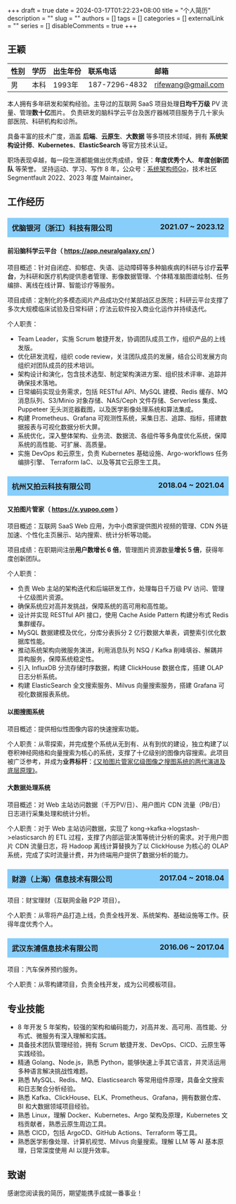 +++
draft = true
date = 2024-03-17T01:22:23+08:00
title = "个人简历"
description = ""
slug = ""
authors = []
tags = []
categories = []
externalLink = ""
series = []
disableComments = true
+++


## 王颖

| 性别 | 学历 | 出生年份 | 联系电话     | 邮箱             |
|:---- |:---- |:-------- |:------------ |:---------------- |
| 男   | 本科 | 1993年   | 187-7296-4832  | rifewang@gmail.com |

本人拥有多年研发和架构经验。主导过的互联网 SaaS 项目处理**日均千万级** PV 流量、管理**数十亿**图片。
负责研发的脑科学云平台及医疗器械项目服务于几十家头部医院、科研机构和诊所。

具备丰富的技术广度，涵盖 **后端**、**云原生**、**大数据** 等多项技术领域，拥有 **系统架构设计师**、**Kubernetes**、**ElasticSearch** 等官方技术认证。

职场表现卓越，每一段生涯都能做出优秀成绩，曾获：**年度优秀个人**、**年度创新团队** 等荣誉。
坚持运动、学习、写作 8 年，公众号：[系统架构师Go](https://raw.githubusercontent.com/RifeWang/images/master/qrcode.jpg)，技术社区 Segmentfault 2022、2023 年度 Maintainer。

## 工作经历

<h3 style="background-color: #87CEFA; padding: 10px;">
  优脑银河（浙江）科技有限公司
  <span style="float: right;">2021.07 ~ 2023.12</span>
</h3>

#### 前沿脑科学云平台（ https://app.neuralgalaxy.cn/ ）

项目概述：针对自闭症、抑郁症、失语、运动障碍等多种脑疾病的科研与诊疗**云平台**，为科研和医疗机构提供患者管理、影像数据管理、个体精准脑图谱绘制、任务编排、离线在线计算、智能诊疗等服务。

项目成绩：定制化的多模态阅片产品成功交付某部战区总医院；科研云平台支撑了多次大规模临床试验及日常科研；疗法云软件投入商业化运作并持续迭代。

个人职责：
- Team Leader，实施 Scrum 敏捷开发，协调团队成员工作，组织产品的上线发版。
- 优化研发流程，组织 code review，关注团队成员的发展，结合公司发展方向组织对团队成员的技术培训。
- 架构设计和演化，包含技术选型、制定架构演进方案、组织技术评审、追踪并确保技术落地。
- 日常编码实现业务需求，包括 RESTful API、MySQL 建模、Redis 缓存、MQ 消息队列、S3/Minio 对象存储、NAS/Ceph 文件存储、Serverless 集成、Puppeteer 无头浏览器截图，以及医学影像处理系统和算法集成。
- 构建 Prometheus、Grafana 可观测性系统，采集日志、追踪、指标，搭建数据报表与可视化数据分析大屏。
- 系统优化，深入整体架构、业务流、数据流、各组件等多角度优化系统，保障系统的高性能、可扩展、高质量。
- 实施 DevOps 和云原生，负责 Kubernetes 基础设施、Argo-workflows 任务编排引擎、 Terraform IaC、以及等其它云原生工具。

<h3 style="background-color: #87CEFA; padding: 10px;">
  杭州又拍云科技有限公司
  <span style="float: right;">2018.04 ~ 2021.04</span>
</h3>

#### 又拍图片管家（ https://x.yupoo.com ）
项目概述：互联网 SaaS Web 应用，为中小商家提供图片视频的管理、CDN 外链加速、个性化主页展示、站内搜索、统计分析等功能。

项目成绩：在职期间注册**用户数增长 6 倍**，管理图片资源数量**增长 5 倍**，获得年度创新团队。

个人职责：
- 负责 Web 主站的架构迭代和后端研发工作，处理每日千万级 PV 访问、管理十亿级图片资源。
- 确保系统应对高并发挑战，保障系统的高可用和高性能。
- 设计并实现 RESTful API 接口，使用 Cache Aside Pattern 构建分布式 Redis 集群缓存。
- MySQL 数据建模及优化，分库分表拆分 2 亿行数据大单表，调整索引优化数据库性能。
- 推动系统架构向微服务演进，利用消息队列 NSQ / Kafka 削峰填谷、解耦并异构服务，保障系统稳定性。
- 引入 InfluxDB 分流存储时序数据，构建 ClickHouse 数据仓库，搭建 OLAP 日志分析系统。
- 构建 ElasticSearch 全文搜索服务、Milvus 向量搜索服务，搭建 Grafana 可视化数据报表系统。

#### 以图搜图系统
项目概述：提供相似性图像内容的快速搜索功能。

个人职责：从零探索，并完成整个系统从无到有、从有到优的建设，独立构建了以卷积神经网络和向量搜索为核心的系统，支撑了十亿级别的图像内容搜索。此项目被广泛参考，并成为**业界标杆**：[《又拍图片管家亿级图像之搜图系统的两代演进及底层原理》](https://segmentfault.com/a/1190000022842774)。

#### 大数据处理系统
项目概述：对 Web 主站访问数据（千万PV/日）、用户图片 CDN 流量（PB/日）日志进行采集处理和统计分析。

个人职责：对于 Web 主站访问数据，实现了 kong->kafka->logstash->elasticsarch 的 ETL 过程，支撑了内部运营决策等统计分析的需求。对于用户图片 CDN 流量日志，将 Hadoop 离线计算替换为了以 ClickHouse 为核心的 OLAP 系统，完成了实时流量计费，并为终端用户提供了数据分析的能力。

<h3 style="background-color: #87CEFA; padding: 10px;">
  财游（上海）信息技术有限公司
  <span style="float: right;">2017.04 ~ 2018.04</span>
</h3>

项目：财宝理财（互联网金融 P2P 项目）。

个人职责：从零将产品打造上线，负责全栈开发、系统架构、基础设施等工作。获得年度优秀个人。

<h3 style="background-color: #87CEFA; padding: 10px;">
  武汉东浦信息技术有限公司
  <span style="float: right;">2016.06 ~ 2017.04</span>
</h3>

项目：汽车保养预约服务。

个人职责：从零构建项目，负责全栈开发，成为公司模板项目。

## 专业技能

- 8 年开发 5 年架构，较强的架构和编码能力，对高并发、高可用、高性能、分布式、微服务有深入理解和实践。
- 具备技术团队管理经验，拥有 Scrum 敏捷开发、DevOps、CICD、云原生等实践经验。
- 精通 Golang、Node.js，熟悉 Python，能够快速上手其它语言，并灵活运用多种语言解决挑战性难题。
- 熟悉 MySQL、Redis、MQ、Elasticsearch 等常用组件原理，具备全文搜索和日志聚合分析经验。
- 熟悉 Kafka、ClickHouse、ELK、Prometheus、Grafana，拥有数据仓库、BI 和大数据领域项目经验。
- 熟悉 Linux，理解 Docker、Kubernetes、Argo 架构及原理，Kubernetes 文档贡献者，熟悉云原生周边工具。
- 熟悉 CICD，包括 ArgoCD、GitHub Actions、Terraform 等工具。
- 熟悉医学影像处理、计算机视觉、Milvus 向量搜索。理解 LLM 等 AI 基本原理，日常深度使用 AI 以提升效率。

## 致谢

感谢您阅读我的简历，期望能携手成就一番事业！